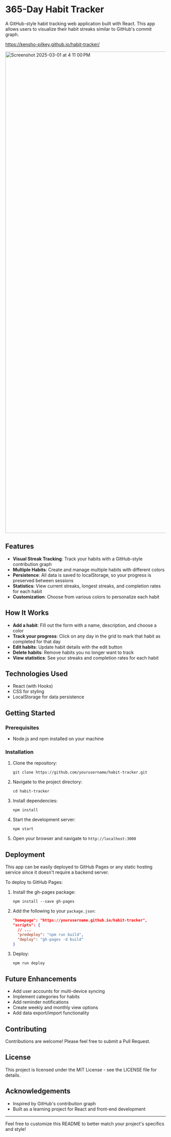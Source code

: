 # 365-Day Habit Tracker
A GitHub-style habit tracking web application built with React. This app allows users to visualize their habit streaks similar to GitHub's commit graph.

https://kensho-pilkey.github.io/habit-tracker/


<img width="1507" alt="Screenshot 2025-03-01 at 4 11 00 PM" src="https://github.com/user-attachments/assets/e5f9c67a-1d88-49c4-a6b9-0494f2b95fb7" />

## Features

- **Visual Streak Tracking**: Track your habits with a GitHub-style contribution graph
- **Multiple Habits**: Create and manage multiple habits with different colors
- **Persistence**: All data is saved to localStorage, so your progress is preserved between sessions
- **Statistics**: View current streaks, longest streaks, and completion rates for each habit
- **Customization**: Choose from various colors to personalize each habit

## How It Works

- **Add a habit**: Fill out the form with a name, description, and choose a color
- **Track your progress**: Click on any day in the grid to mark that habit as completed for that day
- **Edit habits**: Update habit details with the edit button
- **Delete habits**: Remove habits you no longer want to track
- **View statistics**: See your streaks and completion rates for each habit

## Technologies Used

- React (with Hooks)
- CSS for styling
- LocalStorage for data persistence

## Getting Started

### Prerequisites

- Node.js and npm installed on your machine

### Installation

1. Clone the repository:
   ```
   git clone https://github.com/yourusername/habit-tracker.git
   ```

2. Navigate to the project directory:
   ```
   cd habit-tracker
   ```

3. Install dependencies:
   ```
   npm install
   ```

4. Start the development server:
   ```
   npm start
   ```

5. Open your browser and navigate to `http://localhost:3000`

## Deployment

This app can be easily deployed to GitHub Pages or any static hosting service since it doesn't require a backend server.

To deploy to GitHub Pages:

1. Install the gh-pages package:
   ```
   npm install --save gh-pages
   ```

2. Add the following to your `package.json`:
   ```json
   "homepage": "https://yourusername.github.io/habit-tracker",
   "scripts": {
     // ...
     "predeploy": "npm run build",
     "deploy": "gh-pages -d build"
   }
   ```

3. Deploy:
   ```
   npm run deploy
   ```

## Future Enhancements

- Add user accounts for multi-device syncing
- Implement categories for habits
- Add reminder notifications
- Create weekly and monthly view options
- Add data export/import functionality

## Contributing

Contributions are welcome! Please feel free to submit a Pull Request.

## License

This project is licensed under the MIT License - see the LICENSE file for details.

## Acknowledgements

- Inspired by GitHub's contribution graph
- Built as a learning project for React and front-end development

---

Feel free to customize this README to better match your project's specifics and style!
